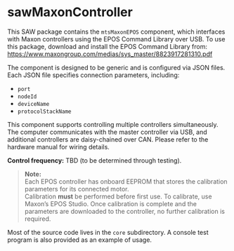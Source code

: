 # sawMaxonController

This SAW package contains the `mtsMaxonEPOS` component, which interfaces with Maxon controllers using the EPOS Command Library over USB. To use this package, download and install the EPOS Command Library from:
https://www.maxongroup.com/medias/sys_master/8823917281310.pdf

The component is designed to be generic and is configured via JSON files. Each JSON file specifies connection parameters, including:
- `port`
- `nodeId`
- `deviceName`
- `protocolStackName`

This component supports controlling multiple controllers simultaneously. The computer communicates with the master controller via USB, and additional controllers are daisy-chained over CAN. Please refer to the hardware manual for wiring details.

**Control frequency:** TBD (to be determined through testing).

> **Note:**  
> Each EPOS controller has onboard EEPROM that stores the calibration parameters for its connected motor.  
> Calibration **must** be performed before first use. To calibrate, use Maxon’s EPOS Studio. Once calibration is complete and the parameters are downloaded to the controller, no further calibration is required.

Most of the source code lives in the `core` subdirectory. A console test program is also provided as an example of usage.